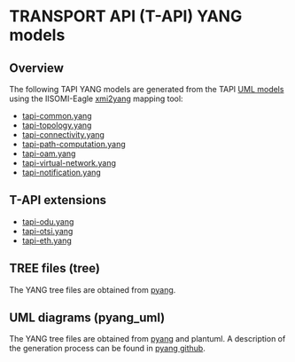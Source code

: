 # TRANSPORT API (T-API) YANG models

## Overview

The following TAPI YANG models are generated from the TAPI [UML models](https://github.com/OpenNetworkingFoundation/Snowmass-ONFOpenTransport/tree/develop/UML) using the IISOMI-Eagle [xmi2yang](https://github.com/OpenNetworkingFoundation/EAGLE-Open-Model-Profile-and-Tools/tree/ToolChain/UmlYangTools/xmi2yang) mapping tool:

- [tapi-common.yang](tapi-common.yang)
- [tapi-topology.yang](tapi-topology.yang)
- [tapi-connectivity.yang](tapi-connectivity.yang)
- [tapi-path-computation.yang](tapi-path-computation.yang)
- [tapi-oam.yang](tapi-oam.yang)
- [tapi-virtual-network.yang](tapi-virtual-network.yang)
- [tapi-notification.yang](tapi-notification.yang)

## T-API extensions
- [tapi-odu.yang](tapi-odu.yang)
- [tapi-otsi.yang](tapi-otsi.yang)
- [tapi-eth.yang](tapi-eth.yang)

## TREE files (tree)
The YANG tree files are obtained from [pyang](https://github.com/mbj4668/pyang).

## UML diagrams (pyang_uml)
The YANG tree files are obtained from [pyang](https://github.com/mbj4668/pyang) and plantuml. 
A description of the generation process can be found in [pyang github](https://github.com/mbj4668/pyang/wiki/UMLOutput).

